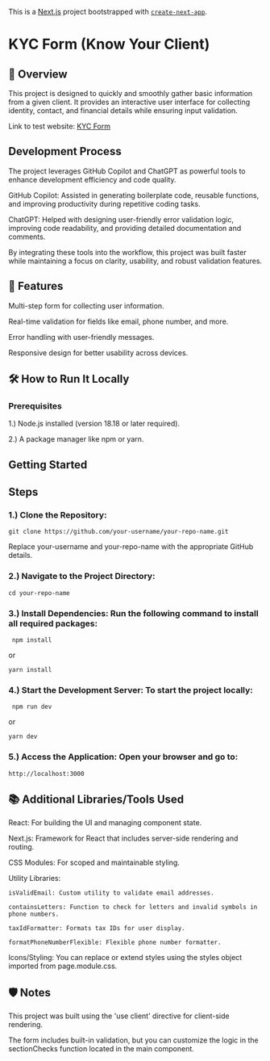 This is a [Next.js](https://nextjs.org) project bootstrapped with [`create-next-app`](https://nextjs.org/docs/app/api-reference/cli/create-next-app).

# KYC Form (Know Your Client)

## 📖 Overview

This project is designed to quickly and smoothly gather basic information from a given client. It provides an interactive user interface for collecting identity, contact, and financial details while ensuring input validation.

Link to test website: [KYC Form](https://kyc-rr-digital.vercel.app/) 

## Development Process

The project leverages GitHub Copilot and ChatGPT as powerful tools to enhance development efficiency and code quality.

GitHub Copilot: Assisted in generating boilerplate code, reusable functions, and improving productivity during repetitive coding tasks.

ChatGPT: Helped with designing user-friendly error validation logic, improving code readability, and providing detailed documentation and comments.

By integrating these tools into the workflow, this project was built faster while maintaining a focus on clarity, usability, and robust validation features.

## 🚀 Features

Multi-step form for collecting user information.

Real-time validation for fields like email, phone number, and more.

Error handling with user-friendly messages.

Responsive design for better usability across devices.

## 🛠️ How to Run It Locally

### Prerequisites
1.) Node.js installed (version 18.18 or later required).

2.) A package manager like npm or yarn.

## Getting Started

## Steps
### 1.) Clone the Repository:
 ```
 git clone https://github.com/your-username/your-repo-name.git
```

Replace your-username and your-repo-name with the appropriate GitHub details.

### 2.) Navigate to the Project Directory:
```
cd your-repo-name
```

### 3.) Install Dependencies: Run the following command to install all required packages:
```
 npm install
```
or
```
yarn install
```

### 4.) Start the Development Server: To start the project locally:
```
 npm run dev
```
or
```
yarn dev
```

### 5.) Access the Application: Open your browser and go to:
```
http://localhost:3000
```

## 📚 Additional Libraries/Tools Used
React: For building the UI and managing component state.

Next.js: Framework for React that includes server-side rendering and routing.

CSS Modules: For scoped and maintainable styling.

Utility Libraries:

    isValidEmail: Custom utility to validate email addresses.
    
    containsLetters: Function to check for letters and invalid symbols in phone numbers.
    
    taxIdFormatter: Formats tax IDs for user display.
    
    formatPhoneNumberFlexible: Flexible phone number formatter.
    
Icons/Styling: You can replace or extend styles using the styles object imported from page.module.css.

## 🛡️ Notes

This project was built using the 'use client' directive for client-side rendering.

The form includes built-in validation, but you can customize the logic in the sectionChecks function located in the main component.
